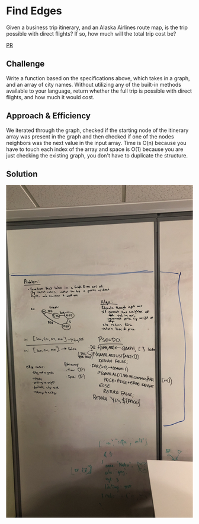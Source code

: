 # Find Edges
Given a business trip itinerary, and an Alaska Airlines route map, is the trip possible with direct flights? If so, how much will the total trip cost be?

[PR](https://github.com/etrainor/data-structures-and-algorithms/pull/67)

## Challenge
Write a function based on the specifications above, which takes in a graph, and an array of city names. Without utilizing any of the built-in methods available to your language, return whether the full trip is possible with direct flights, and how much it would cost.

## Approach & Efficiency
We iterated through the graph, checked if the starting node of the itinerary array was present in the graph and then checked if one of the nodes neighbors was the next value in the input array. Time is O(n) because you have to touch each index of the array and space is O(1) because you are just checking the existing graph, you don't have to duplicate the structure.

## Solution
![Whiteboard Image](../../../assets/get-edge.jpg)